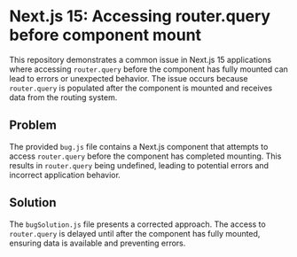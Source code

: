 # Next.js 15: Accessing router.query before component mount

This repository demonstrates a common issue in Next.js 15 applications where accessing `router.query` before the component has fully mounted can lead to errors or unexpected behavior.  The issue occurs because `router.query` is populated after the component is mounted and receives data from the routing system.

## Problem

The provided `bug.js` file contains a Next.js component that attempts to access `router.query` before the component has completed mounting. This results in `router.query` being undefined, leading to potential errors and incorrect application behavior.

## Solution

The `bugSolution.js` file presents a corrected approach.  The access to `router.query` is delayed until after the component has fully mounted, ensuring data is available and preventing errors.